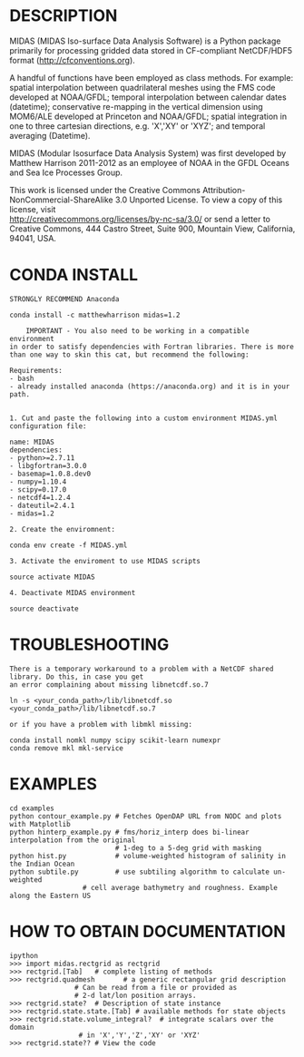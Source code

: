 DESCRIPTION
===========

 MIDAS (MIDAS Iso-surface Data Analysis Software)
 is a Python package primarily for processing
 gridded data stored in CF-compliant NetCDF/HDF5 format
 (http://cfconventions.org). 

 A handful of functions have been employed as class methods.
 For example: spatial interpolation between quadrilateral meshes using 
 the FMS code developed at NOAA/GFDL; temporal interpolation between calendar
 dates (datetime); conservative re-mapping in the vertical dimension using
 MOM6/ALE developed at Princeton and NOAA/GFDL; spatial
 integration in one to three cartesian directions, e.g. 'X','XY' or 'XYZ'; 
 and temporal averaging (Datetime).
 
 
 MIDAS (Modular Isosurface Data Analysis System) was first developed by 
 Matthew Harrison 2011-2012 as an employee of NOAA in the 
 GFDL Oceans and Sea Ice Processes Group.    
 

 This work is licensed under the Creative Commons
 Attribution-NonCommercial-ShareAlike 3.0 Unported License.
 To view a copy of this license, visit   
 http://creativecommons.org/licenses/by-nc-sa/3.0/
 or send a letter to Creative Commons, 444 Castro Street,
 Suite 900, Mountain View, California, 94041, USA.



CONDA INSTALL
=============



	STRONGLY RECOMMEND Anaconda 
	
	conda install -c matthewharrison midas=1.2
	
        IMPORTANT - You also need to be working in a compatible environment
	in order to satisfy dependencies with Fortran libraries. There is more
	than one way to skin this cat, but recommend the following:

	Requirements:
	- bash
	- already installed anaconda (https://anaconda.org) and it is in your path.
	
	
	1. Cut and paste the following into a custom environment MIDAS.yml configuration file:

	name: MIDAS
	dependencies:
	- python>=2.7.11
	- libgfortran=3.0.0
	- basemap=1.0.8.dev0
	- numpy=1.10.4
	- scipy=0.17.0
	- netcdf4=1.2.4
	- dateutil=2.4.1
	- midas=1.2

	2. Create the enviromnent:

	conda env create -f MIDAS.yml

	3. Activate the enviroment to use MIDAS scripts
	
	source activate MIDAS

	4. Deactivate MIDAS environment

	source deactivate

TROUBLESHOOTING
===============

	There is a temporary workaround to a problem with a NetCDF shared library. Do this, in case you get
	an error complaining about missing libnetcdf.so.7 

	ln -s <your_conda_path>/lib/libnetcdf.so <your_conda_path>/lib/libnetcdf.so.7

	or if you have a problem with libmkl missing:

	conda install nomkl numpy scipy scikit-learn numexpr
	conda remove mkl mkl-service
	
	

EXAMPLES
========

	cd examples
	python contour_example.py # Fetches OpenDAP URL from NODC and plots with Matplotlib
	python hinterp_example.py # fms/horiz_interp does bi-linear interpolation from the original
	                          # 1-deg to a 5-deg grid with masking
	python hist.py            # volume-weighted histogram of salinity in the Indian Ocean
	python subtile.py         # use subtiling algorithm to calculate un-weighted
 		       		  # cell average bathymetry and roughness. Example along the Eastern US 

	
HOW TO OBTAIN DOCUMENTATION
===========================
	
	
	ipython
	>>> import midas.rectgrid as rectgrid
	>>> rectgrid.[Tab]   # complete listing of methods 
	>>> rectgrid.quadmesh       # a generic rectangular grid description
				    # Can be read from a file or provided as
				    # 2-d lat/lon position arrays.
	>>> rectgrid.state?  # Description of state instance
	>>> rectgrid.state.state.[Tab] # available methods for state objects
	>>> rectgrid.state.volume_integral?  # integrate scalars over the domain
				     # in 'X','Y','Z','XY' or 'XYZ'
	>>> rectgrid.state?? # View the code
				     
	                                      
	                                      

